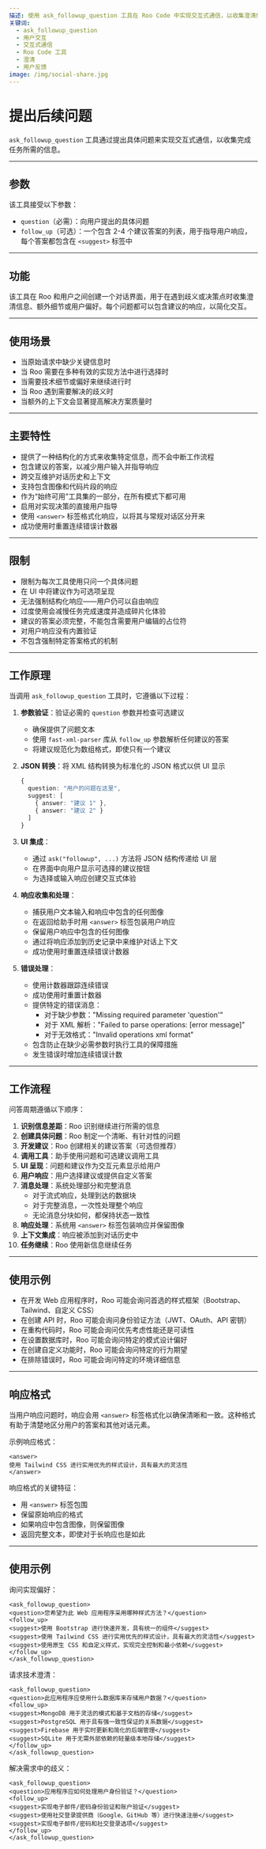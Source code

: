 ```yaml
---
描述: 使用 ask_followup_question 工具在 Roo Code 中实现交互式通信，以收集澄清信息和用户偏好。
关键词:
  - ask_followup_question
  - 用户交互
  - 交互式通信
  - Roo Code 工具
  - 澄清
  - 用户反馈
image: /img/social-share.jpg
---
```


# 提出后续问题

`ask_followup_question` 工具通过提出具体问题来实现交互式通信，以收集完成任务所需的信息。

---

## 参数

该工具接受以下参数：

- `question`（必需）：向用户提出的具体问题
- `follow_up`（可选）：一个包含 2-4 个建议答案的列表，用于指导用户响应，每个答案都包含在 `<suggest>` 标签中

---

## 功能

该工具在 Roo 和用户之间创建一个对话界面，用于在遇到歧义或决策点时收集澄清信息、额外细节或用户偏好。每个问题都可以包含建议的响应，以简化交互。

---

## 使用场景

- 当原始请求中缺少关键信息时
- 当 Roo 需要在多种有效的实现方法中进行选择时
- 当需要技术细节或偏好来继续进行时
- 当 Roo 遇到需要解决的歧义时
- 当额外的上下文会显著提高解决方案质量时

---

## 主要特性

- 提供了一种结构化的方式来收集特定信息，而不会中断工作流程
- 包含建议的答案，以减少用户输入并指导响应
- 跨交互维护对话历史和上下文
- 支持包含图像和代码片段的响应
- 作为“始终可用”工具集的一部分，在所有模式下都可用
- 启用对实现决策的直接用户指导
- 使用 `<answer>` 标签格式化响应，以将其与常规对话区分开来
- 成功使用时重置连续错误计数器

---

## 限制

- 限制为每次工具使用只问一个具体问题
- 在 UI 中将建议作为可选项呈现
- 无法强制结构化响应——用户仍可以自由响应
- 过度使用会减慢任务完成速度并造成碎片化体验
- 建议的答案必须完整，不能包含需要用户编辑的占位符
- 对用户响应没有内置验证
- 不包含强制特定答案格式的机制

---

## 工作原理

当调用 `ask_followup_question` 工具时，它遵循以下过程：

1. **参数验证**：验证必需的 `question` 参数并检查可选建议
   - 确保提供了问题文本
   - 使用 `fast-xml-parser` 库从 `follow_up` 参数解析任何建议的答案
   - 将建议规范化为数组格式，即使只有一个建议

2. **JSON 转换**：将 XML 结构转换为标准化的 JSON 格式以供 UI 显示
   ```typescript
   {
     question: "用户的问题在这里",
     suggest: [
       { answer: "建议 1" },
       { answer: "建议 2" }
     ]
   }
   ```

3. **UI 集成**：
   - 通过 `ask("followup", ...)` 方法将 JSON 结构传递给 UI 层
   - 在界面中向用户显示可选择的建议按钮
   - 为选择或输入响应创建交互式体验

4. **响应收集和处理**：
   - 捕获用户文本输入和响应中包含的任何图像
   - 在返回给助手时用 `<answer>` 标签包装用户响应
   - 保留用户响应中包含的任何图像
   - 通过将响应添加到历史记录中来维护对话上下文
   - 成功使用时重置连续错误计数器

5. **错误处理**：
   - 使用计数器跟踪连续错误
   - 成功使用时重置计数器
   - 提供特定的错误消息：
     - 对于缺少参数："Missing required parameter 'question'"
     - 对于 XML 解析："Failed to parse operations: [error message]"
     - 对于无效格式："Invalid operations xml format"
   - 包含防止在缺少必需参数时执行工具的保障措施
   - 发生错误时增加连续错误计数

---

## 工作流程

问答周期遵循以下顺序：

1. **识别信息差距**：Roo 识别继续进行所需的信息
2. **创建具体问题**：Roo 制定一个清晰、有针对性的问题
3. **开发建议**：Roo 创建相关的建议答案（可选但推荐）
4. **调用工具**：助手使用问题和可选建议调用工具
5. **UI 呈现**：问题和建议作为交互元素显示给用户
6. **用户响应**：用户选择建议或提供自定义答案
7. **消息处理**：系统处理部分和完整消息
   - 对于流式响应，处理到达的数据块
   - 对于完整消息，一次性处理整个响应
   - 无论消息分块如何，都保持状态一致性
8. **响应处理**：系统用 `<answer>` 标签包装响应并保留图像
9. **上下文集成**：响应被添加到对话历史中
10. **任务继续**：Roo 使用新信息继续任务

---

## 使用示例

- 在开发 Web 应用程序时，Roo 可能会询问首选的样式框架（Bootstrap、Tailwind、自定义 CSS）
- 在创建 API 时，Roo 可能会询问身份验证方法（JWT、OAuth、API 密钥）
- 在重构代码时，Roo 可能会询问优先考虑性能还是可读性
- 在设置数据库时，Roo 可能会询问特定的模式设计偏好
- 在创建自定义功能时，Roo 可能会询问特定的行为期望
- 在排除错误时，Roo 可能会询问特定的环境详细信息

---

## 响应格式

当用户响应问题时，响应会用 `<answer>` 标签格式化以确保清晰和一致。这种格式有助于清楚地区分用户的答案和其他对话元素。

示例响应格式：
```
<answer>
使用 Tailwind CSS 进行实用优先的样式设计，具有最大的灵活性
</answer>
```

响应格式的关键特征：
- 用 `<answer>` 标签包围
- 保留原始响应的格式
- 如果响应中包含图像，则保留图像
- 返回完整文本，即使对于长响应也是如此

---

## 使用示例

询问实现偏好：
```
<ask_followup_question>
<question>您希望为此 Web 应用程序采用哪种样式方法？</question>
<follow_up>
<suggest>使用 Bootstrap 进行快速开发，具有统一的组件</suggest>
<suggest>使用 Tailwind CSS 进行实用优先的样式设计，具有最大的灵活性</suggest>
<suggest>使用原生 CSS 和自定义样式，实现完全控制和最小依赖</suggest>
</follow_up>
</ask_followup_question>
```

请求技术澄清：
```
<ask_followup_question>
<question>此应用程序应使用什么数据库来存储用户数据？</question>
<follow_up>
<suggest>MongoDB 用于灵活的模式和基于文档的存储</suggest>
<suggest>PostgreSQL 用于具有强一致性保证的关系数据</suggest>
<suggest>Firebase 用于实时更新和简化的后端管理</suggest>
<suggest>SQLite 用于无需外部依赖的轻量级本地存储</suggest>
</follow_up>
</ask_followup_question>
```

解决需求中的歧义：
```
<ask_followup_question>
<question>应用程序应如何处理用户身份验证？</question>
<follow_up>
<suggest>实现电子邮件/密码身份验证和账户验证</suggest>
<suggest>使用社交登录提供商（Google、GitHub 等）进行快速注册</suggest>
<suggest>实现电子邮件/密码和社交登录选项</suggest>
</follow_up>
</ask_followup_question>
```
